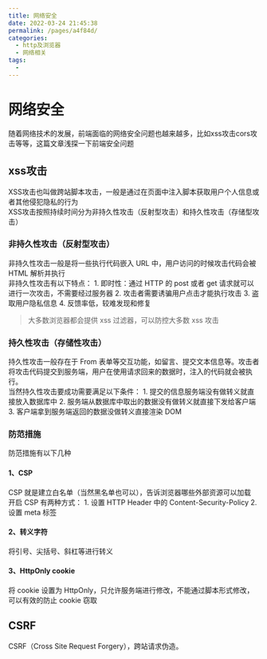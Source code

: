 ```yaml
---
title: 网络安全
date: 2022-03-24 21:45:38
permalink: /pages/a4f84d/
categories:
  - http及浏览器
  - 网络相关
tags:
  - 
---
```

# 网络安全
随着网络技术的发展，前端面临的网络安全问题也越来越多，比如xss攻击cors攻击等等，这篇文章浅探一下前端安全问题  

## xss攻击
XSS攻击也叫做跨站脚本攻击，一般是通过在页面中注入脚本获取用户个人信息或者其他侵犯隐私的行为  
XSS攻击按照持续时间分为非持久性攻击（反射型攻击）和持久性攻击（存储型攻击）  

### 非持久性攻击（反射型攻击）
非持久性攻击一般是将一些执行代码嵌入 URL 中，用户访问的时候攻击代码会被 HTML 解析并执行  
非持久性攻击有以下特点：
    1. 即时性：通过 HTTP 的 post 或者 get 请求就可以进行一次攻击，不需要经过服务器
    2. 攻击者需要诱骗用户点击才能执行攻击
    3. 盗取用户隐私信息
    4. 反馈率低，较难发现和修复
  
> 大多数浏览器都会提供 xss 过滤器，可以防控大多数 xss 攻击

### 持久性攻击（存储性攻击）
持久性攻击一般存在于 From 表单等交互功能，如留言、提交文本信息等。攻击者将攻击代码提交到服务端，用户在使用请求回来的数据时，注入的代码就会被执行。  
当然持久性攻击要成功需要满足以下条件：
    1. 提交的信息服务端没有做转义就直接放入数据库中
    2. 服务端从数据库中取出的数据没有做转义就直接下发给客户端
    3. 客户端拿到服务端返回的数据没做转义直接渲染 DOM 

### 防范措施
防范措施有以下几种

#### 1、CSP
CSP 就是建立白名单（当然黑名单也可以），告诉浏览器哪些外部资源可以加载
开启 CSP 有两种方式：
    1. 设置 HTTP Header 中的 Content-Security-Policy
    2. 设置 meta 标签

#### 2、转义字符
将引号、尖括号、斜杠等进行转义

#### 3、HttpOnly cookie
将 cookie 设置为 HttpOnly，只允许服务端进行修改，不能通过脚本形式修改，可以有效的防止 cookie 窃取

## CSRF
CSRF（Cross Site Request Forgery），跨站请求伪造。